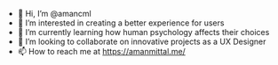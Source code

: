 - 👋 Hi, I’m @amancml
- 👀 I’m interested in creating a better experience for users
- 🌱 I’m currently learning how human psychology affects their choices
- 💞️ I’m looking to collaborate on innovative projects as a UX Designer
- 📫 How to reach me at https://amanmittal.me/

<!---
amancml/amancml is a ✨ special ✨ repository because its `README.md` (this file) appears on your GitHub profile.
You can click the Preview link to take a look at your changes.
--->
